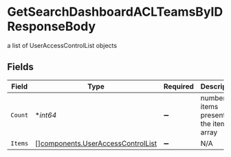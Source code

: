 # GetSearchDashboardACLTeamsByIDResponseBody

a list of UserAccessControlList objects


## Fields

| Field                                                                                  | Type                                                                                   | Required                                                                               | Description                                                                            |
| -------------------------------------------------------------------------------------- | -------------------------------------------------------------------------------------- | -------------------------------------------------------------------------------------- | -------------------------------------------------------------------------------------- |
| `Count`                                                                                | **int64*                                                                               | :heavy_minus_sign:                                                                     | number of items present in the items array                                             |
| `Items`                                                                                | [][components.UserAccessControlList](../../models/components/useraccesscontrollist.md) | :heavy_minus_sign:                                                                     | N/A                                                                                    |